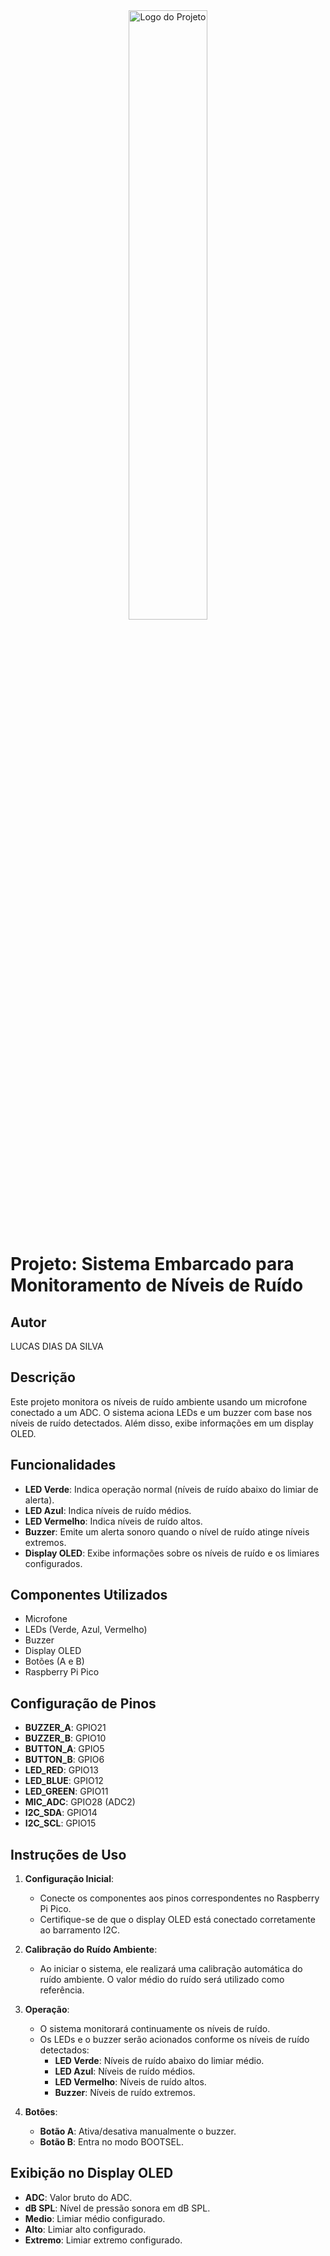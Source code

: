 <div align="center">
  <img src="https://github.com/LucaScripts/ComunicaoSerial/blob/main/docs/Group%20658.png?raw=true" alt="Logo do Projeto" width="50%"/>
</div>

# Projeto: Sistema Embarcado para Monitoramento de Níveis de Ruído

## Autor
LUCAS DIAS DA SILVA

## Descrição
Este projeto monitora os níveis de ruído ambiente usando um microfone conectado a um ADC. O sistema aciona LEDs e um buzzer com base nos níveis de ruído detectados. Além disso, exibe informações em um display OLED.

## Funcionalidades
- **LED Verde**: Indica operação normal (níveis de ruído abaixo do limiar de alerta).
- **LED Azul**: Indica níveis de ruído médios.
- **LED Vermelho**: Indica níveis de ruído altos.
- **Buzzer**: Emite um alerta sonoro quando o nível de ruído atinge níveis extremos.
- **Display OLED**: Exibe informações sobre os níveis de ruído e os limiares configurados.

## Componentes Utilizados
- Microfone
- LEDs (Verde, Azul, Vermelho)
- Buzzer
- Display OLED
- Botões (A e B)
- Raspberry Pi Pico

## Configuração de Pinos
- **BUZZER_A**: GPIO21
- **BUZZER_B**: GPIO10
- **BUTTON_A**: GPIO5
- **BUTTON_B**: GPIO6
- **LED_RED**: GPIO13
- **LED_BLUE**: GPIO12
- **LED_GREEN**: GPIO11
- **MIC_ADC**: GPIO28 (ADC2)
- **I2C_SDA**: GPIO14
- **I2C_SCL**: GPIO15

## Instruções de Uso
1. **Configuração Inicial**:
    - Conecte os componentes aos pinos correspondentes no Raspberry Pi Pico.
    - Certifique-se de que o display OLED está conectado corretamente ao barramento I2C.

2. **Calibração do Ruído Ambiente**:
    - Ao iniciar o sistema, ele realizará uma calibração automática do ruído ambiente. O valor médio do ruído será utilizado como referência.

3. **Operação**:
    - O sistema monitorará continuamente os níveis de ruído.
    - Os LEDs e o buzzer serão acionados conforme os níveis de ruído detectados:
        - **LED Verde**: Níveis de ruído abaixo do limiar médio.
        - **LED Azul**: Níveis de ruído médios.
        - **LED Vermelho**: Níveis de ruído altos.
        - **Buzzer**: Níveis de ruído extremos.

4. **Botões**:
    - **Botão A**: Ativa/desativa manualmente o buzzer.
    - **Botão B**: Entra no modo BOOTSEL.

## Exibição no Display OLED
- **ADC**: Valor bruto do ADC.
- **dB SPL**: Nível de pressão sonora em dB SPL.
- **Medio**: Limiar médio configurado.
- **Alto**: Limiar alto configurado.
- **Extremo**: Limiar extremo configurado.


